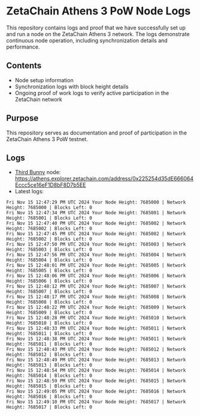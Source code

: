 # ZetaChain Athens 3 PoW Node Logs
This repository contains logs and proof that we have successfully set up and run a node on the ZetaChain Athens 3 network. The logs demonstrate continuous node operation, including synchronization details and performance.

## Contents
- Node setup information
- Synchronization logs with block height details
- Ongoing proof of work logs to verify active participation in the ZetaChain network

## Purpose
This repository serves as documentation and proof of participation in the ZetaChain Athens 3 PoW testnet.

## Logs

- [Third Bunny](https://thirdbunny.xyz/) node: https://athens.explorer.zetachain.com/address/0x225254d35dE666064Eccc5ce16eF1D8bF8D7b5EE
- Latest logs:
```
Fri Nov 15 12:47:29 PM UTC 2024 Your Node Height: 7685000 | Network Height: 7685000 | Blocks Left: 0
Fri Nov 15 12:47:34 PM UTC 2024 Your Node Height: 7685001 | Network Height: 7685001 | Blocks Left: 0
Fri Nov 15 12:47:40 PM UTC 2024 Your Node Height: 7685002 | Network Height: 7685002 | Blocks Left: 0
Fri Nov 15 12:47:45 PM UTC 2024 Your Node Height: 7685002 | Network Height: 7685002 | Blocks Left: 0
Fri Nov 15 12:47:50 PM UTC 2024 Your Node Height: 7685003 | Network Height: 7685003 | Blocks Left: 0
Fri Nov 15 12:47:56 PM UTC 2024 Your Node Height: 7685004 | Network Height: 7685004 | Blocks Left: 0
Fri Nov 15 12:48:01 PM UTC 2024 Your Node Height: 7685005 | Network Height: 7685005 | Blocks Left: 0
Fri Nov 15 12:48:06 PM UTC 2024 Your Node Height: 7685006 | Network Height: 7685006 | Blocks Left: 0
Fri Nov 15 12:48:12 PM UTC 2024 Your Node Height: 7685007 | Network Height: 7685007 | Blocks Left: 0
Fri Nov 15 12:48:17 PM UTC 2024 Your Node Height: 7685008 | Network Height: 7685008 | Blocks Left: 0
Fri Nov 15 12:48:22 PM UTC 2024 Your Node Height: 7685009 | Network Height: 7685009 | Blocks Left: 0
Fri Nov 15 12:48:28 PM UTC 2024 Your Node Height: 7685010 | Network Height: 7685010 | Blocks Left: 0
Fri Nov 15 12:48:33 PM UTC 2024 Your Node Height: 7685011 | Network Height: 7685011 | Blocks Left: 0
Fri Nov 15 12:48:38 PM UTC 2024 Your Node Height: 7685011 | Network Height: 7685011 | Blocks Left: 0
Fri Nov 15 12:48:43 PM UTC 2024 Your Node Height: 7685012 | Network Height: 7685012 | Blocks Left: 0
Fri Nov 15 12:48:49 PM UTC 2024 Your Node Height: 7685013 | Network Height: 7685013 | Blocks Left: 0
Fri Nov 15 12:48:54 PM UTC 2024 Your Node Height: 7685014 | Network Height: 7685014 | Blocks Left: 0
Fri Nov 15 12:48:59 PM UTC 2024 Your Node Height: 7685015 | Network Height: 7685015 | Blocks Left: 0
Fri Nov 15 12:49:05 PM UTC 2024 Your Node Height: 7685016 | Network Height: 7685016 | Blocks Left: 0
Fri Nov 15 12:49:10 PM UTC 2024 Your Node Height: 7685017 | Network Height: 7685017 | Blocks Left: 0
```
